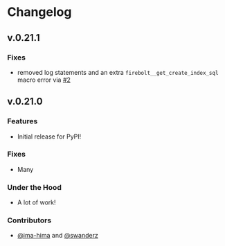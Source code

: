 # Changelog

## v.0.21.1

### Fixes

- removed log statements and an extra `firebolt__get_create_index_sql` macro error via [#2](https://github.com/firebolt-db/dbt-firebolt/pull/2)

## v.0.21.0

### Features

- Initial release for PyPI!

### Fixes

- Many
### Under the Hood

- A lot of work!

### Contributors

- [@ima-hima](https://github.com/ima-hima) and [@swanderz](https://github.com/swanderz)